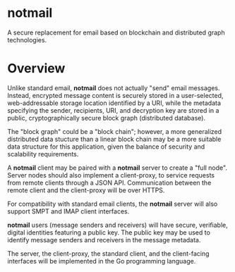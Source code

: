 # notmail
A secure replacement for email based on blockchain and distributed graph technologies.

# Overview

Unlike standard email, **notmail** does not actually "send" email messages.  Instead, encrypted message content is securely stored in a user-selected, web-addressable storage location identified by a URI, while the metadata specifying the sender, recipients, URI, and decryption key are stored in a public, cryptographically secure block graph (distributed database).

The "block graph" could be a "block chain"; however, a more generalized distributed data stucture than a linear block chain may be a more suitable data structure for this application, given the balance of security and scalability requirements.

A **notmail** client may be paired with a **notmail** server to create a "full node".  Server nodes should also implement a client-proxy, to service requests from remote clients through a JSON API.  Communication between the remote client and the client-proxy will be over HTTPS.

For compatibility with standard email clients, the **notmail** server will also support SMPT and IMAP client interfaces.

**notmail** users (message senders and receivers) will have secure, verifiable, digital identities featuring a public key.  The public key may be used to identify message senders and receivers in the message metadata.

The server, the client-proxy, the standard client, and the client-facing interfaces will be implemented in the Go programming language.
